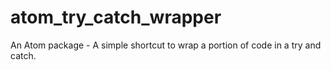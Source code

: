 # atom_try_catch_wrapper
An Atom package - A simple shortcut to wrap a portion of code in a try and catch.
